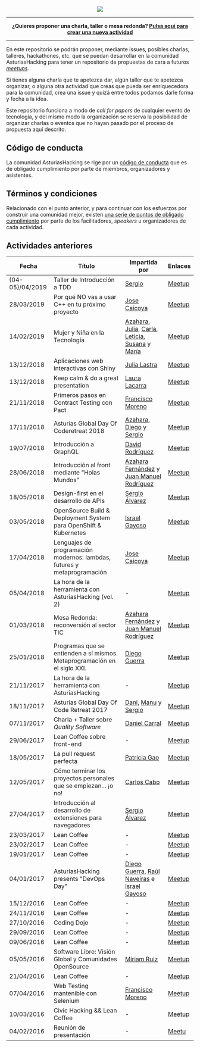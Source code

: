 <p align="center">
  <img src="https://i1.wp.com/diversitycharter.org/wp-content/uploads/2016/05/supportingdiversity_small2.png?resize=300%2C104">
</p>

---

<p align="center">
  <b>
    ¿Quieres proponer una charla, taller o mesa redonda? <a href="https://github.com/asturiashacking/activities/issues/new">Pulsa aquí para crear una nueva actividad</a>
  </b>
</p>

---

En este repositorio se podrán proponer, mediante issues, posibles charlas, talleres, hackathones, etc. que se puedan desarrollar en la comunidad AsturiasHacking para tener un repositorio de propuestas de cara a futuros [_meetups_](https://www.meetup.com/AsturiasHacking/).

Si tienes alguna charla que te apetezca dar, algún taller que te apetezca organizar, o alguna otra actividad que creas que pueda ser enriquecedora para la comunidad, crea una issue y quizá entre todos podamos darle forma y fecha a la idea.

Este repositorio funciona a modo de _call for papers_ de cualquier evento de tecnología, y del mismo modo la organización se reserva la posibilidad de organizar charlas o eventos que no hayan pasado por el proceso de propuesta aquí descrito.

## Código de conducta

La comunidad AsturiasHacking se rige por un [código de conducta](https://github.com/asturiashacking/core/blob/master/coc/CODE_OF_CONDUCT.md) que es de obligado cumplimiento por parte de miembros, organizadores y asistentes.

## Términos y condiciones

Relacionado con el punto anterior, y para continuar con los esfuerzos por construir una comunidad mejor, existen [una serie de puntos de obligado cumplimiento](TERMS.md) por parte de los facilitadores, _speakers_ u organizadores de cada actividad.

## Actividades anteriores

| Fecha | Título | Impartida por | Enlaces |
| ----- | ------ | ------------- | ------- |
| {04-05}/04/2019 | Taller de Introducción a TDD | [Sergio](https://twitter.com/codecoolture) | [Meetup](https://www.meetup.com/AsturiasHacking/events/258852355/) |
| 28/03/2019 | Por qué NO vas a usar C++ en tu próximo proyecto | [Jose Caicoya](https://twitter.com/jose_caicoya) | [Meetup](https://www.meetup.com/AsturiasHacking/events/257856665/) |
| 14/02/2019 | Mujer y Niña en la Tecnología | [Azahara](https://twitter.com/azahara_fergui), [Julia](https://twitter.com/las_tra), [Carla](https://twitter.com/carlaalvarez8_), [Leticia](https://www.linkedin.com/in/leticia-gutierrez-sanchez-83a09413b/), [Susana](https://www.linkedin.com/in/susanagonzalezcacheiro/) y [María](https://www.linkedin.com/in/mar%C3%ADa-hern%C3%A1ndez-mart%C3%ADnez-95a58615b/) | [Meetup](https://www.meetup.com/AsturiasHacking/events/257929981/) |
| 13/12/2018 | Aplicaciones web interactivas con Shiny | [Julia Lastra](https://twitter.com/las_tra) | [Meetup](https://www.meetup.com/AsturiasHacking/events/255366223/) |
| 13/12/2018 | Keep calm & do a great presentation | [Laura Lacarra](https://twitter.com/lauralacarra) | [Meetup](https://www.meetup.com/AsturiasHacking/events/255366223/) |
| 21/11/2018 | Primeros pasos en Contract Testing con Pact | [Francisco Moreno](https://twitter.com/morvader) | [Meetup](https://www.meetup.com/AsturiasHacking/events/255366023/) |
| 17/11/2018 | Asturias Global Day Of Coderetreat 2018 | [Azahara](https://twitter.com/azahara_fergui), [Diego](https://twitter.com/dg_suarez) y [Sergio](https://twitter.com/codecoolture) | [Meetup](https://www.meetup.com/AsturiasHacking/events/254343807/) |
| 19/07/2018 | Introducción a GraphQL | [David Rodríguez](https://twitter.com/mcdave) | [Meetup](https://www.meetup.com/es-ES/AsturiasHacking/events/251636743/) |
| 28/06/2018 | Introducción al front mediante "Holas Mundos" | [Azahara Fernández](https://twitter.com/azahara_fergui) y [Juan Manuel Rodríguez](https://twitter.com/juan_manuel_rp) | [Meetup](https://www.meetup.com/AsturiasHacking/events/251636681/) |
| 18/05/2018 | Design-first en el desarrollo de APIs | [Sergio Álvarez](https://twitter.com/codecoolture) | [Meetup](https://www.meetup.com/es-ES/AsturiasHacking/events/249100549/) |
| 03/05/2018 | OpenSource Build & Deployment System para OpenShift & Kubernetes | [Israel Gayoso](https://twitter.com/igayoso) | [Meetup](https://www.meetup.com/AsturiasHacking/events/249097148/) |
| 17/04/2018 | Lenguajes de programación modernos: lambdas, futures y metaprogramación | [Jose Caicoya](https://twitter.com/jose_caicoya) | [Meetup](https://www.meetup.com/es-ES/AsturiasHacking/events/249101826/) |
| 05/04/2018 | La hora de la herramienta con AsturiasHacking (vol. 2) | - | [Meetup](https://www.meetup.com/AsturiasHacking/events/249095656/) |
| 01/03/2018 | Mesa Redonda: reconversión al sector TIC | [Azahara Fernández](https://twitter.com/azahara_fergui) y [Juan Manuel Rodríguez](https://twitter.com/juan_manuel_rp) | [Meetup](https://www.meetup.com/es-ES/AsturiasHacking/events/247829899/) |
| 25/01/2018 | Programas que se entienden a sí mismos. Metaprogramación en el siglo XXI. | [Diego Guerra](https://twitter.com/dg_suarez) | [Meetup](https://www.meetup.com/es-ES/AsturiasHacking/events/246305236/) |
| 21/11/2017 | La hora de la herramienta con AsturiasHacking | - | [Meetup](https://www.meetup.com/es-ES/AsturiasHacking/events/245558292/) |
| 18/11/2017 | Asturias Global Day Of Code Retreat 2017 | [Dani](https://twitter.com/dcarral), [Manu](https://twitter.com/tasug0) y [Sergio](https://twitter.com/codecoolture) | [Meetup](https://www.meetup.com/AsturiasHacking/events/244978487/) |
| 07/11/2017 | Charla + Taller sobre _Quality Software_ | [Daniel Carral](https://twitter.com/dcarral) | [Meetup](https://www.meetup.com/AsturiasHacking/events/244424657/) |
| 29/06/2017 | Lean Coffee sobre front-end | - | [Meetup](https://www.meetup.com/es-ES/preview/AsturiasHacking/events/240780072) |
| 18/05/2017 | La pull request perfecta | [Patricia Gao](https://twitter.com/patriciagao) | [Meetup](https://www.meetup.com/es-ES/preview/AsturiasHacking/events/239636532) |
| 12/05/2017 | Cómo terminar los proyectos personales que se empiezan... ¡o no! | [Carlos Cabo](https://twitter.com/putuko) | [Meetup](https://www.meetup.com/es-ES/preview/AsturiasHacking/events/238462152) |
| 27/04/2017 | Introducción al desarrollo de extensiones para navegadores | [Sergio Álvarez](https://twitter.com/codecoolture) | [Meetup](https://www.meetup.com/es-ES/preview/AsturiasHacking/events/239126783) |
| 23/03/2017 | Lean Coffee | - | [Meetup](https://www.meetup.com/es-ES/preview/AsturiasHacking/events/237659359) |
| 23/02/2017 | Lean Coffee | - | [Meetup](https://www.meetup.com/es-ES/preview/AsturiasHacking/events/236520299) |
| 19/01/2017 | Lean Coffee | - | [Meetup](https://www.meetup.com/es-ES/preview/AsturiasHacking/events/236520293) |
| 04/01/2017 | AsturiasHacking presents "DevOps Day" | [Diego Guerra](https://twitter.com/dg_suarez), [Raúl Naveiras](https://twitter.com/rnaveiras) e [Israel Gayoso](https://twitter.com/igayoso) | [Meetup](https://www.meetup.com/es-ES/preview/AsturiasHacking/events/236190595) |
| 15/12/2016 | Lean Coffee | - | [Meetup](https://www.meetup.com/es-ES/preview/AsturiasHacking/events/236199260) |
| 24/11/2016 | Lean Coffee | - | [Meetup](https://www.meetup.com/es-ES/preview/AsturiasHacking/events/235322389) |
| 27/10/2016 | Coding Dojo | - | [Meetup](https://www.meetup.com/es-ES/preview/AsturiasHacking/events/234663955) |
| 29/09/2016 | Lean Coffee | - | [Meetup](https://www.meetup.com/es-ES/preview/AsturiasHacking/events/234237502) |
| 09/06/2016 | Lean Coffee | - | [Meetup](https://www.meetup.com/es-ES/preview/AsturiasHacking/events/231331530) |
| 05/05/2016 | Software Libre: Visión Global y Comunidades OpenSource | [Míriam Ruiz](https://twitter.com/renacuaja) | [Meetup](https://www.meetup.com/es-ES/preview/AsturiasHacking/events/230588913) |
| 21/04/2016 | Lean Coffee | - | [Meetup](https://www.meetup.com/es-ES/preview/AsturiasHacking/events/230113904) |
| 07/04/2016 | Web Testing mantenible con Selenium | [Francisco Moreno](https://twitter.com/morvader) | [Meetup](https://www.meetup.com/es-ES/preview/AsturiasHacking/events/229575681) |
| 10/03/2016 | Civic Hacking && Lean Coffee | - | [Meetup](https://www.meetup.com/es-ES/preview/AsturiasHacking/events/228899897) |
| 04/02/2016 | Reunión de presentación | - | [Meetu](https://www.meetup.com/es-ES/preview/AsturiasHacking/events/228234360) |
